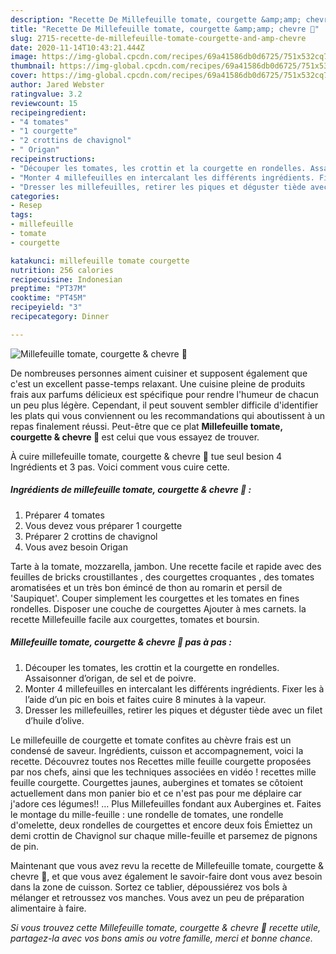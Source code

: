 ```yaml
---
description: "Recette De Millefeuille tomate, courgette &amp;amp; chevre 🍅"
title: "Recette De Millefeuille tomate, courgette &amp;amp; chevre 🍅"
slug: 2715-recette-de-millefeuille-tomate-courgette-and-amp-chevre
date: 2020-11-14T10:43:21.444Z
image: https://img-global.cpcdn.com/recipes/69a41586db0d6725/751x532cq70/millefeuille-tomate-courgette-chevre-🍅-photo-principale-de-la-recette.jpg
thumbnail: https://img-global.cpcdn.com/recipes/69a41586db0d6725/751x532cq70/millefeuille-tomate-courgette-chevre-🍅-photo-principale-de-la-recette.jpg
cover: https://img-global.cpcdn.com/recipes/69a41586db0d6725/751x532cq70/millefeuille-tomate-courgette-chevre-🍅-photo-principale-de-la-recette.jpg
author: Jared Webster
ratingvalue: 3.2
reviewcount: 15
recipeingredient:
- "4 tomates"
- "1 courgette"
- "2 crottins de chavignol"
- " Origan"
recipeinstructions:
- "Découper les tomates, les crottin et la courgette en rondelles. Assaisonner d’origan, de sel et de poivre."
- "Monter 4 millefeuilles en intercalant les différents ingrédients. Fixer les à l’aide d’un pic en bois et faites cuire 8 minutes à la vapeur."
- "Dresser les millefeuilles, retirer les piques et déguster tiède avec un filet d’huile d’olive."
categories:
- Resep
tags:
- millefeuille
- tomate
- courgette

katakunci: millefeuille tomate courgette 
nutrition: 256 calories
recipecuisine: Indonesian
preptime: "PT37M"
cooktime: "PT45M"
recipeyield: "3"
recipecategory: Dinner

---
```



![Millefeuille tomate, courgette &amp; chevre 🍅](https://img-global.cpcdn.com/recipes/69a41586db0d6725/751x532cq70/millefeuille-tomate-courgette-chevre-🍅-photo-principale-de-la-recette.jpg)

De nombreuses personnes aiment cuisiner et supposent également que c'est un excellent passe-temps relaxant. Une cuisine pleine de produits frais aux parfums délicieux est spécifique pour rendre l'humeur de chacun un peu plus légère. Cependant, il peut souvent sembler difficile d'identifier les plats qui vous conviennent ou les recommandations qui aboutissent à un repas finalement réussi. Peut-être que ce plat <strong> Millefeuille tomate, courgette &amp; chevre 🍅 </strong> est celui que vous essayez de trouver.

<!--inarticleads1-->

À cuire millefeuille tomate, courgette &amp; chevre 🍅 tue seul besion 4 Ingrédients et 3 pas. Voici comment vous cuire cette.

##### Ingrédients de millefeuille tomate, courgette &amp; chevre 🍅 :

1. Préparer 4 tomates
1. Vous devez vous préparer 1 courgette
1. Préparer 2 crottins de chavignol
1. Vous avez besoin  Origan


Tarte à la tomate, mozzarella, jambon. Une recette facile et rapide avec des feuilles de bricks croustillantes , des courgettes croquantes , des tomates aromatisées et un très bon émincé de thon au romarin et persil de &#39;Saupiquet&#39;. Couper simplement les courgettes et les tomates en fines rondelles. Disposer une couche de courgettes Ajouter à mes carnets. la recette Millefeuille facile aux courgettes, tomates et boursin. 

<!--inarticleads2-->

##### Millefeuille tomate, courgette &amp; chevre 🍅 pas à pas :

1. Découper les tomates, les crottin et la courgette en rondelles. Assaisonner d’origan, de sel et de poivre.
1. Monter 4 millefeuilles en intercalant les différents ingrédients. Fixer les à l’aide d’un pic en bois et faites cuire 8 minutes à la vapeur.
1. Dresser les millefeuilles, retirer les piques et déguster tiède avec un filet d’huile d’olive.


Le millefeuille de courgette et tomate confites au chèvre frais est un condensé de saveur. Ingrédients, cuisson et accompagnement, voici la recette. Découvrez toutes nos Recettes mille feuille courgette proposées par nos chefs, ainsi que les techniques associées en vidéo ! recettes mille feuille courgette. Courgettes jaunes, aubergines et tomates se côtoient actuellement dans mon panier bio et ce n&#39;est pas pour me déplaire car j&#39;adore ces légumes!! … Plus Millefeuilles fondant aux Aubergines et. Faites le montage du mille-feuille : une rondelle de tomates, une rondelle d&#39;omelette, deux rondelles de courgettes et encore deux fois Émiettez un demi crottin de Chavignol sur chaque mille-feuille et parsemez de pignons de pin. 

<!--inarticleads1-->

<p>
Maintenant que vous avez revu la recette de Millefeuille tomate, courgette &amp; chevre 🍅, et que vous avez également le savoir-faire dont vous avez besoin dans la zone de cuisson. Sortez ce tablier, dépoussiérez vos bols à mélanger et retroussez vos manches. Vous avez un peu de préparation alimentaire à faire.
</p>

<p>
<i>Si vous trouvez cette Millefeuille tomate, courgette &amp; chevre 🍅 recette utile, partagez-la avec vos bons amis ou votre famille, merci et bonne chance.</i>
</p>
